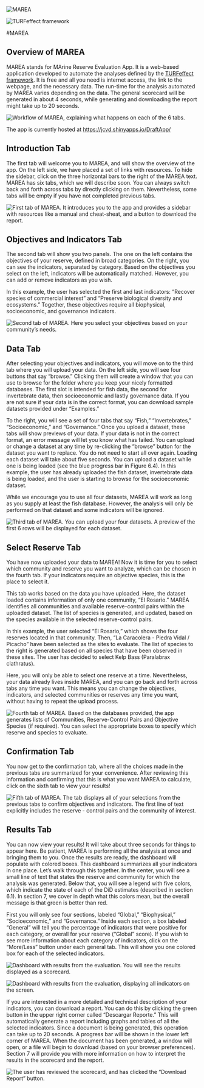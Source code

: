 
![MAREA](./MAREA/www/MAREAlogo.gif)

![TURFeffect framework](./Content/Framework.gif)


#MAREA

## Overview of MAREA
MAREA stands for MArine Reserve Evaluation App. It is a web-based application developed to automate the analyses defined by the [TURFeffect framework](www.turfeffect.org). It is free and all you need is internet access, the link to the webpage, and the necessary data. The run-time for the analysis automated by MAREA varies depending on the data. The general scorecard will be generated in about 4 seconds, while generating and downloading the report might take up to 20 seconds.

![Workflow of MAREA, explaining what happens on each of the 6 tabs.](./Content/Workflow.gif)

The app is currently hosted at https://jcvd.shinyapps.io/DraftApp/


## Introduction Tab

The first tab will welcome you to MAREA, and will show the overview of the app. On the left side, we have placed a set of links with resources. To hide the sidebar, click on the three horizontal bars to the right of the MAREA text.
MAREA has six tabs, which we will describe soon. You can always switch back and forth across tabs by directly clicking on them. Nevertheless, some tabs will be empty if you have not completed previous tabs.

![First tab of MAREA. It introduces you to the app and provides a sidebar with resources like a manual and cheat-sheat, and a button to download the report.](./Content/Tab1.png)


## Objectives and Indicators Tab

The second tab will show you two panels. The one on the left contains the objectives of your reserve, defined in broad categories. On the right, you can see the indicators, separated by category. Based on the objectives you select on the left, indicators will be automatically matched. However, you can add or remove indicators as you wish.

In this example, the user has selected the first and last indicators: “Recover species of commercial interest” and “Preserve biological diversity and ecosystems.” Together, these objectives require all biophysical, socioeconomic, and governance indicators.

![Second tab of MAREA. Here you select your objectives based on your community’s needs.](./Content/Tab2.png)


## Data Tab

After selecting your objectives and indicators, you will move on to the third tab where you will upload your data. On the left side, you will see four buttons that say “browse.” Clicking them will create a window that you can use to browse for the folder where you keep your nicely formatted databases. The first slot is intended for fish data, the second for invertebrate data, then socioeconomic and lastly governance data. If you are not sure if your data is in the correct format, you can download sample datasets provided under “Examples.”

To the right, you will see a set of four tabs that say “Fish,” “Invertebrates,” “Socioeconomic,” and “Governance.” Once you upload a dataset, these tabs will show previews of your data. If your data is not in the correct format, an error message will let you know what has failed. You can upload or change a dataset at any time by re-clicking the “browse” button for the dataset you want to replace. You do not need to start all over again.
Loading each dataset will take about five seconds. You can upload a dataset while one is being loaded (see the blue progress bar in Figure 6.4). In this example, the user has already uploaded the fish dataset, invertebrate data is being loaded, and the user is starting to browse for the socioeconomic dataset.

While we encourage you to use all four datasets, MAREA will work as long as you supply at least the fish database. However, the analysis will only be performed on that dataset and some indicators will be ignored.

![Third tab of MAREA. You can upload your four datasets. A preview of the first 6 rows will be displayed for each dataset.](./Content/Tab3.png)

## Select Reserve Tab
You have now uploaded your data to MAREA! Now it is time for you to select which community and reserve you want to analyze, which can be chosen in the fourth tab. If your indicators require an objective species, this is the place to select it.

This tab works based on the data you have uploaded. Here, the dataset loaded contains information of only one community, “El Rosario.” MAREA identifies all communities and available reserve-control pairs within the uploaded dataset. The list of species is generated, and updated, based on the species available in the selected reserve-control pairs.

In this example, the user selected “El Rosario,” which shows the four reserves located in that community. Then, “La Caracolera - Piedra Vidal / Picacho” have been selected as the sites to evaluate. The list of species to the right is generated based on all species that have been observed in these sites. The user has decided to select Kelp Bass (Paralabrax clathratus).

Here, you will only be able to select one reserve at a time. Nevertheless, your data already lives inside MAREA, and you can go back and forth across tabs any time you want. This means you can change the objectives, indicators, and selected communities or reserves any time you want, without having to repeat the upload process.


![Fourth tab of MAREA. Based on the databases provided, the app generates lists of Communities, Reserve-Control Pairs and Objective Species (if required). You can select the appropriate boxes to specify which reserve and species to evaluate.](./Content/Tab4.png)

## Confirmation Tab

You now get to the confirmation tab, where all the choices made in the previous tabs are summarized for your convenience. After reviewing this information and confirming that this is what you want MAREA to calculate, click on the sixth tab to view your results!

![Fifth tab of MAREA. The tab displays all of your selections from the previous tabs to confirm objectives and indicators. The first line of text explicitly includes the reserve - control pairs and the community of interest.](./Content/Tab5.png)

## Results Tab

You can now view your results! It will take about three seconds for things to appear here. Be patient, MAREA is performing all the analysis at once and bringing them to you. Once the results are ready, the dashboard will populate with colored boxes. This dashboard summarizes all your indicators in one place.
Let’s walk through this together. In the center, you will see a small line of text that states the reserve and community for which the analysis was generated. Below that, you will see a legend with five colors, which indicate the state of each of the DiD estimates (described in section 6.1). In section 7, we cover in depth what this colors mean, but the overall message is that green is better than red. 

First you will only see four sections, labeled “Global,” “Biophysical,” “Socioeconomic,” and “Governance.” Inside each section, a box labeled “General” will tell you the percentage of indicators that were positive for each category, or overall for your reserve (“Global” score). If you wish to see more information about each category of indicators, click on the “More/Less” button under each general tab. This will show you one colored box for each of the selected indicators.

![Dashboard with results from the evaluation. You will see the results displayed as a scorecard.](./Content/Tab6.png)

![Dashboard with results from the evaluation, displaying all indicators on the screen.](./Content/AllResults.png)

If you are interested in a more detailed and technical description of your indicators, you can download a report. You can do this by clicking the green button in the upper right corner called “Descargar Reporte.” This will automatically generate a report including graphs and tables of all the selected indicators. Since a document is being generated, this operation can take up to 20 seconds. A progress bar will be shown in the lower left corner of MAREA. When the document has been generated, a window will open, or a file will begin to download (based on your browser preferences). Section 7 will provide you with more information on how to interpret the results in the scorecard and the report.

![The user has reviewed the scorecard, and has clicked the “Download Report” button.](./Content/DownloadReport.png)






